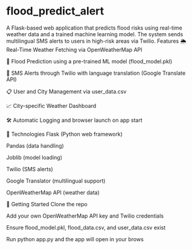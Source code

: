 # flood_predict_alert
A Flask-based web application that predicts flood risks using real-time weather data and a trained machine learning model. The system sends multilingual SMS alerts to users in high-risk areas via Twilio.
 Features
🌦️ Real-Time Weather Fetching via OpenWeatherMap API

🤖 Flood Prediction using a pre-trained ML model (flood_model.pkl)

📲 SMS Alerts through Twilio with language translation (Google Translate API)

📋 User and City Management via user_data.csv

📈 City-specific Weather Dashboard

🛠️ Automatic Logging and browser launch on app start

🧰 Technologies
Flask (Python web framework)

Pandas (data handling)

Joblib (model loading)

Twilio (SMS alerts)

Google Translator (multilingual support)

OpenWeatherMap API (weather data)

🚀 Getting Started
Clone the repo

Add your own OpenWeatherMap API key and Twilio credentials

Ensure flood_model.pkl, flood_data.csv, and user_data.csv exist

Run python app.py and the app will open in your brows

